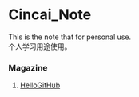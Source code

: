 # Cincai_Note

This is the note that for personal use.<br>
个人学习用途使用。

### Magazine
1. [HelloGitHub](https://link.zhihu.com/?target=https%3A//github.com/521xueweihan/HelloGitHub)
